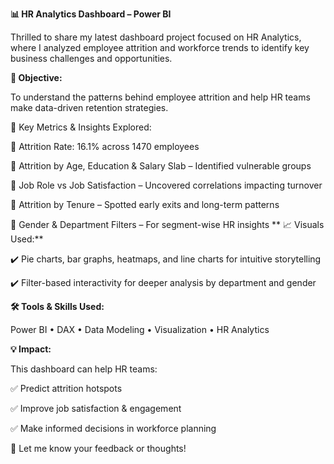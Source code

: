 **📊 HR Analytics Dashboard – Power BI**

Thrilled to share my latest dashboard project focused on HR Analytics, where I analyzed employee attrition and workforce trends to identify key business challenges and opportunities.

**🎯 Objective:**

To understand the patterns behind employee attrition and help HR teams make data-driven retention strategies.

📌 Key Metrics & Insights Explored:

🔹 Attrition Rate: 16.1% across 1470 employees

🔹 Attrition by Age, Education & Salary Slab – Identified vulnerable groups

🔹 Job Role vs Job Satisfaction – Uncovered correlations impacting turnover

🔹 Attrition by Tenure – Spotted early exits and long-term patterns

🔹 Gender & Department Filters – For segment-wise HR insights
**
📈 Visuals Used:**

✔️ Pie charts, bar graphs, heatmaps, and line charts for intuitive storytelling

✔️ Filter-based interactivity for deeper analysis by department and gender

**🛠️ Tools & Skills Used:**

Power BI • DAX • Data Modeling • Visualization • HR Analytics

**💡 Impact:**

This dashboard can help HR teams:

✅ Predict attrition hotspots

✅ Improve job satisfaction & engagement

✅ Make informed decisions in workforce planning

🚀 Let me know your feedback or thoughts!
